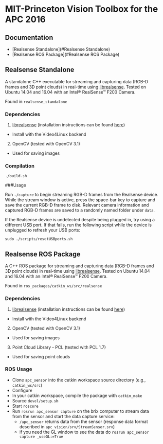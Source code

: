 # MIT-Princeton Vision Toolbox for the APC 2016

## Documentation
* [Realsense Standalone](#Realsense Standalone)
* [Realsense ROS Package](#Realsense ROS Package)

## Realsense Standalone

A standalone C++ executable for streaming and capturing data (RGB-D frames and 3D point clouds) in real-time using [librealsense](https://github.com/IntelRealSense/librealsense). Tested on Ubuntu 14.04 and 16.04 with an Intel® RealSense™ F200 Camera.

Found in `realsense_standalone`

### Dependencies

1. [librealsense](https://github.com/IntelRealSense/librealsense) (installation instructions can be found [here](https://github.com/IntelRealSense/librealsense/blob/master/doc/installation.md))
 * Install with the Video4Linux backend

2. OpenCV (tested with OpenCV 3.1)
 * Used for saving images


### Compilation
`./build.sh
`

###Usage

Run `./capture` to begin streaming RGB-D frames from the Realsense device. While the stream window is active, press the space-bar key to capture and save the current RGB-D frame to disk. Relevant camera information and captured RGB-D frames are saved to a randomly named folder under `data`. 

If the Realsense device is undetected despite being plugged in, try using a different USB port. If that fails, run the following script while the device is unplugged to refresh your USB ports:

`sudo ./scripts/resetUSBports.sh
`

## Realsense ROS Package

A C++ ROS package for streaming and capturing data (RGB-D frames and 3D point clouds) in real-time using [librealsense](https://github.com/IntelRealSense/librealsense). Tested on Ubuntu 14.04 and 16.04 with an Intel® RealSense™ F200 Camera.

Found in `ros_packages/catkin_ws/src/realsense`

### Dependencies

1. [librealsense](https://github.com/IntelRealSense/librealsense) (installation instructions can be found [here](https://github.com/IntelRealSense/librealsense/blob/master/doc/installation.md))
 * Install with the Video4Linux backend

2. OpenCV (tested with OpenCV 3.1)
 * Used for saving images

3. Point Cloud Library - PCL (tested with PCL 1.7)
 * Used for saving point clouds

### ROS Usage
* Clone ```apc_sensor``` into the catkin workspace source directory (e.g., ```catkin_ws/src```)
* Configure 
* In your catkin workspace, compile the package with `catkin_make` 
* Source `devel/setup.sh`
* Start `roscore`
* Run `rosrun apc_sensor capture` on the brix computer to stream data from the sensor and start the data capture service:
  * `/apc_sensor` returns data from the sensor (response data format described in `apc_vision/srv/StreamSensor.srv`)
  * if you need the GL window to see the data do `rosrun apc_sensor capture _useGL:=True`
 
